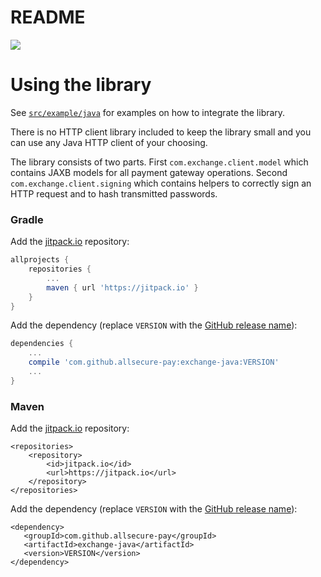 
# README

[![](https://jitpack.io/v/allsecure-pay/java-exchange.svg)](https://jitpack.io/#allsecure-pay/exchange-java)

# Using the library

See [`src/example/java`](src/example/java) for examples on how to integrate the library.

There is no HTTP client library included to keep the library small and you can use any Java HTTP client of your choosing. 

The library consists of two parts.
First `com.exchange.client.model` which contains JAXB models for all payment gateway operations.
Second `com.exchange.client.signing` which contains helpers to correctly sign an HTTP request and to hash transmitted passwords.

### Gradle

Add the [jitpack.io](https://jitpack.io) repository:
```gradle
allprojects {
	repositories {
		...
		maven { url 'https://jitpack.io' }
	}
}
```

Add the dependency (replace `VERSION` with the [GitHub release name](https://github.com/allsecure-pay/exchange-java/releases)):
```gradle
dependencies {
	...
	compile 'com.github.allsecure-pay:exchange-java:VERSION'
	...
}
```

### Maven

Add the [jitpack.io](https://jitpack.io) repository:

```maven
<repositories>
	<repository>
	    <id>jitpack.io</id>
	    <url>https://jitpack.io</url>
	</repository>
</repositories>
```

Add the dependency (replace `VERSION` with the [GitHub release name](https://github.com/allsecure-pay/exchange-java/releases)):
 ```maven
<dependency>
    <groupId>com.github.allsecure-pay</groupId>
    <artifactId>exchange-java</artifactId>
    <version>VERSION</version>
</dependency>
```
